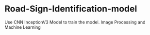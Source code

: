 # Road-Sign-Identification-model
Use CNN InceptionV3 Model to train the model. 
Image Processing and Machine Learning
